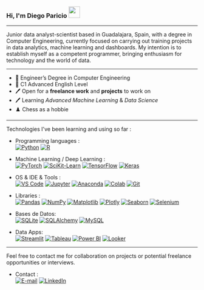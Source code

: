 ### Hi, I'm Diego Paricio <img src="https://raw.githubusercontent.com/iampavangandhi/iampavangandhi/master/gifs/Hi.gif" width="30px"></h2>
__________________________________________________________________________________________________________________________________________________________
Junior data analyst-scientist based in Guadalajara, Spain, with a degree in Computer Engineering, currently focused on carrying out training projects in data analytics, machine learning and dashboards. My intention is to establish myself as a competent programmer, bringing enthusiasm for technology and the world of data.

__________________________________________________________________________________________________________________________________________________________
- 📜 Engineer’s Degree in Computer Engineering
- 📜 C1 Advanced English Level
- 🖊️ Open for a **freelance work** and **projects** to work on
- 🖊️ Learning *Advanced Machine Learning* & *Data Science*
- ♟️ Chess as a hobbie
___________________________________________________________________________________________________________________________________________________________
Technologies I've been learning and using so far :

- Programming languages : <br />
    [![Python](https://img.shields.io/badge/-Python-3776AB?style=flat-square&logo=python&logoColor=white)](https://www.python.org/)
    [![R](https://img.shields.io/badge/-R%20(language)-276DC3?style=flat-square&logo=r&logoColor=white)](https://www.r-project.org/)
  
- Machine Learning / Deep Learning : <br />
    [![PyTorch](https://img.shields.io/badge/-PyTorch-EE4C2C?style=flat-square&logo=pytorch&logoColor=white)](https://pytorch.org/)
    [![SciKit-Learn](https://img.shields.io/badge/-scikit%20learn-F7931E?style=flat-square&logo=scikit-learn&logoColor=white)](https://scikit-learn.org/stable/)
    [![TensorFlow](https://img.shields.io/badge/-TensorFlow-FF6F00?style=flat-square&logo=tensorflow&logoColor=white)](https://www.tensorflow.org/)
    [![Keras](https://img.shields.io/badge/-Keras-D00000?style=flat-square&logo=keras&logoColor=white)](https://keras.io/)

- OS & IDE & Tools : <br />
    [![VS Code](https://img.shields.io/badge/-VS%20Code-007ACC?style=flat-square&logo=visual-studio-code&logoColor=white)](https://code.visualstudio.com/)
    [![Jupyter](https://img.shields.io/badge/-Jupyter-F37626?style=flat-square&logo=jupyter&logoColor=white)](https://jupyter.org/)
    [![Anaconda](https://img.shields.io/badge/-Anaconda-44A833?style=flat-square&logo=anaconda&logoColor=white)](https://www.anaconda.com/)
    [![Colab](https://img.shields.io/badge/-Colab-F9AB00?style=flat-square&logo=google-colab&logoColor=white)](https://colab.research.google.com/)
    [![Git](https://img.shields.io/badge/-Git-F05032?style=flat-square&logo=git&logoColor=white)](https://git-scm.com/)
  
- Libraries : <br />
    [![Pandas](http://img.shields.io/badge/-Pandas-150458?style=flat-square&logo=pandas&logoColor=white)](https://pandas.pydata.org/)
    [![NumPy](http://img.shields.io/badge/-NumPy-013243?style=flat-square&logo=numpy&logoColor=white)](https://numpy.org/)
    [![Matplotlib](http://img.shields.io/badge/-Matplotlib-007ACC?style=flat-square&logo=matplotlib&logoColor=white)](https://matplotlib.org/)
    [![Plotly](http://img.shields.io/badge/-Plotly-3F4F75?style=flat-square&logo=plotly&logoColor=white)](https://plotly.com/)
    [![Seaborn](http://img.shields.io/badge/-Seaborn-276DC3?style=flat-square&logo=seaborn&logoColor=white)](https://seaborn.pydata.org/)
    [![Selenium](http://img.shields.io/badge/-Selenium-43B02A?style=flat-square&logo=selenium&logoColor=white)](https://www.selenium.dev/)

- Bases de Datos: <br />
    [![SQLite](http://img.shields.io/badge/-SQLite-003B57?style=flat-square&logo=sqlite&logoColor=white)](https://www.sqlite.org/)
    [![SQLAlchemy](http://img.shields.io/badge/-SQLAlchemy-D71F00?style=flat-square&logo=sqlalchemy&logoColor=white)](https://www.sqlalchemy.org/)
    [![MySQL](http://img.shields.io/badge/-MySQL-4479A1?style=flat-square&logo=mysql&logoColor=white)](https://www.mysql.com/)

- Data Apps: <br />
    [![Streamlit](http://img.shields.io/badge/-Streamlit-FF4B4B?style=flat-square&logo=streamlit&logoColor=white)](https://streamlit.io/)
    [![Tableau](http://img.shields.io/badge/-Tableau-3776AB?style=flat-square&logo=tableau&logoColor=white)](https://www.tableau.com/)
    [![Power BI](http://img.shields.io/badge/-PowerBI-FFA500?style=flat-square&logo=powerbi&logoColor=white)](https://app.powerbi.com/)
    [![Looker](http://img.shields.io/badge/-Looker-4285F4?style=flat-square&logo=looker&logoColor=white)](https://lookerstudio.google.com/)

___________________________________________________________________________________________________________________________________________________________
Feel free to contact me for collaboration on projects or potential freelance opportunities or interviews.

- Contact : <br />
    [![E-mail](https://img.shields.io/badge/E--mail-D14836?style=flat-square&logo=gmail&logoColor=white)](mailto:diegoparicio@gmail.com)
    [![LinkedIn](https://img.shields.io/badge/LinkedIn-0077B5?style=flat-square&logo=linkedin&logoColor=white)](https://www.linkedin.com/in/diegoparicio/)
